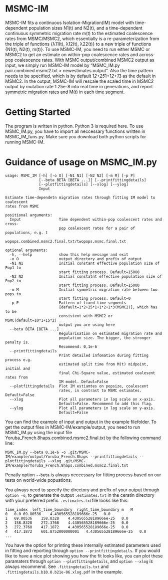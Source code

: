 # MSMC-IM

MSMC-IM fits a continuous Isolation-Migration(IM) model with time-dependent population sizes N1(t) and N2(t), and a time-dependent continuous symmetric migration rate m(t) to the estimated coalescence rates from MSMC/MSMC2, which essentially is a re-parameterization from the triple of functions {λ11(t), λ12(t), λ22(t)} to a new triple of functions {N1(t), N2(t), m(t)}. To use MSMC-IM, you need to run either MSMC or MSMC2 to get an estimate on within-pop coalescence rates and across-pop coalescence rates. With MSMC output/combined MSMC2 output as input, we simply run MSMC-IM model by 
“MSMC_IM.py pair.combined.msmc2.txt > newestimates.output”. Also the time pattern needs to be specified, which is by default 1*2+25*1+1*2+1*3 as the default in MSMC2. In the output, MSMC-IM will rescale the scaled time in MSMC2 output by mutation rate 1.25e-8 into real time in generations, and report symmetric migration rates and M(t) in each time segment. 

# Getting Started
The program is written in python. Python 3 is required here. To use MSMC_IM.py, you have to import all neccessary functions written in MSMC_IM_funs.py. Make sure you download both python scripts for running MSMC-IM. 

# Guidance of usage on MSMC_IM.py
```
usage: MSMC_IM [-h] [-o O] [-N1 N1] [-N2 N2] [-m M] [-p P]
               [--beta BETA [BETA ...]] [--printfittingdetails]
               [--plotfittingdetails] [--xlog] [--ylog]
               Input

Estimate time-dependetn migration rates through fitting IM model to coalescent
rates from MSMC

positional arguments:
  Input                 Time dependent within-pop coalescent rates and cross-
                        pop coalescent rates for a pair of populations, e.g. t
                        wopops.combined.msmc2.final.txt/twopops.msmc.final.txt

optional arguments:
  -h, --help            show this help message and exit
  -o O                  output directory and prefix of output
  -N1 N1                Initial constant effective population size of Pop1 to
                        start fitting process. Default=15000
  -N2 N2                Initial constatnt effective population size of Pop2 to
                        start fitting process. Default=15000
  -m M                  Initial symmetric migration rate between two pops to
                        start fitting process. Default=0
  -p P                  Pattern of fixed time segments
                        [default=1*2+25*1+1*2+1*3(MSMC2)], which has to be
                        consistent with MSMC2 or MSMC(default=10*1+15*2)
                        output you are using here
  --beta BETA [BETA ...]
                        Regularisation on estimated migration rate and
                        population size. The bigger, the stronger penalty is.
                        Recommend: 0,1e-6
  --printfittingdetails
                        Print detailed infomation during fitting process e.g.
                        estimated split time from M(t) midpoint, initial and
                        final Chi-Square value, estimated coalesent rates from
                        IM model. Defaul=False
  --plotfittingdetails  Plot IM estiamtes on popsize, coalescent
                        rates, in contrast to MSMC estimates. Default=False
  --xlog                Plot all parameters in log scale on x-axis.
                        Default=False. Recommend to add this flag.
  --ylog                Plot all parameters in log scale on y-axis.
                        Default=False
```
You can find the example of input and output in the example filefolder. To get the output files in MSMC-IM/example/output, you need to run MSMC_IM.py using the input file Yoruba_French.8haps.combined.msmc2.final.txt by the following command line: 
```
MSMC_IM.py --beta 0,1e-6 -o .git/MSMC-IM/example/output/Yoruba_French.8haps --printfittingdetails --plotfittingdetails --xlog .git/MSMC-IM/example/Yoruba_French.8haps.combined.msmc2.final.txt
```
Penatly option ```--beta``` is always neccessary for fitting process based on our tests on world-wide popuations. 

You always need to specify the directory and prefix of your output through ```option -o```, to generate the output ```.estimates.txt``` in the ceratin directory with your preferred prefix. ```.estimates.txt```file looks like this: 
```
time_index	left_time_boundary	right_time_boundary	m	M
0	0.0	69.80536	4.430565528189666e-25	0.0
1	69.80536	158.8328	4.430565528189666e-25	0.0
2	158.8328	272.3768	4.430565528189666e-25	0.0
3	272.3768	417.1872	4.430565528189666e-25	0.0
4	417.1872	601.8752000000001	4.430565528189666e-25	0.0
...
```
You have the option for printing these internally estimated parameters used in fitting and reporting through ```option --printfittingdetails```. If you would like to have a nice plot showing you how the fit looks like, you can plot these paramaters through ```option --plotfittingdetails```, and  ```option --xlog``` is always recommend. See ```.fittingdetails.txt``` and ```.fittingdetails.b10.0.b21e-06.xlog.pdf``` in the example.
 
